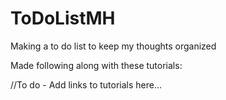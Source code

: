 # ToDoListMH
Making a to do list to keep my thoughts organized

Made following along with these tutorials:

//To do - Add links to tutorials here...
